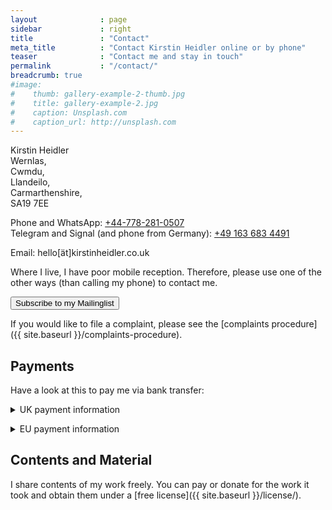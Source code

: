 ```yaml
---
layout              : page
sidebar             : right
title               : "Contact"
meta_title          : "Contact Kirstin Heidler online or by phone"
teaser              : "Contact me and stay in touch"
permalink           : "/contact/"
breadcrumb: true
#image:
#    thumb: gallery-example-2-thumb.jpg
#    title: gallery-example-2.jpg
#    caption: Unsplash.com
#    caption_url: http://unsplash.com
---
```


<!--
If you need a fabulous contact form for your website, I suggest you use the free version of [Wufoo](http://www.wufoo.com/) -->


<!--
<iframe height="492" title="Contact Kirstin Heidler" allowtransparency="true" frameborder="0" scrolling="no" style="width:100%;border:none" src="https://kirstin.wufoo.com/embed/z1jj93jg1n50qti/"> <a href="https://kirstin.wufoo.com/forms/z1jj93jg1n50qti/">Click here to contact me!</a> </iframe>
-->

Kirstin Heidler  
Wernlas,  
Cwmdu,  
Llandeilo,  
Carmarthenshire,  
SA19 7EE

Phone and WhatsApp: [+44-778-281-0507](tel:+447782810507)  
Telegram and Signal (and phone from Germany): [+49&nbsp;163&nbsp;683&nbsp;4491](tel:+491636834491)

Email: <a id="mailLink">hello[ät]kirstinheidler.co.uk</a>

Where I live, I have poor mobile reception. Therefore, please use one of the other ways (than calling my phone) to contact me.

<button class="ml-onclick-form" onclick="ml('show', 'hSuZLh', true)">Subscribe to my Mailinglist</button>

If you would like to file a complaint, please see the [complaints procedure]({{ site.baseurl }}/complaints-procedure).

## Payments

Have a look at this to pay me via bank transfer:

<p><details>
  <summary>UK payment information</summary>
  <img src="{{ site.urlimg }}/BankDetails/UKBankAccountDetails.jpg" />
</details></p>
<p><details>
  <summary>EU payment information</summary>
  <img src="{{ site.urlimg }}/BankDetails/EUBankAccountDetails.jpg" />
</details></p>

## Contents and Material

I share contents of my work freely.
You can pay or donate for the work it took and
obtain them under a [free license]({{ site.baseurl }}/license/).


<!-- obfuscated email -->
<script type="text/javascript">
// from https://stackoverflow.com/a/14497443
//do some really cool stuff
var at = String.fromCharCode(60 + 4);
var text = "hello" + at +"kirstinheidler" + ".co." + 'uk';
document.getElementById("mailLink").href = "mai" + "lto:" + text;
document.getElementById("mailLink").innerText = text;
</script>

